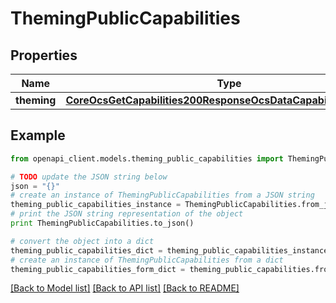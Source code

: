 # ThemingPublicCapabilities


## Properties
Name | Type | Description | Notes
------------ | ------------- | ------------- | -------------
**theming** | [**CoreOcsGetCapabilities200ResponseOcsDataCapabilitiesTheming**](CoreOcsGetCapabilities200ResponseOcsDataCapabilitiesTheming.md) |  | 

## Example

```python
from openapi_client.models.theming_public_capabilities import ThemingPublicCapabilities

# TODO update the JSON string below
json = "{}"
# create an instance of ThemingPublicCapabilities from a JSON string
theming_public_capabilities_instance = ThemingPublicCapabilities.from_json(json)
# print the JSON string representation of the object
print ThemingPublicCapabilities.to_json()

# convert the object into a dict
theming_public_capabilities_dict = theming_public_capabilities_instance.to_dict()
# create an instance of ThemingPublicCapabilities from a dict
theming_public_capabilities_form_dict = theming_public_capabilities.from_dict(theming_public_capabilities_dict)
```
[[Back to Model list]](../README.md#documentation-for-models) [[Back to API list]](../README.md#documentation-for-api-endpoints) [[Back to README]](../README.md)


